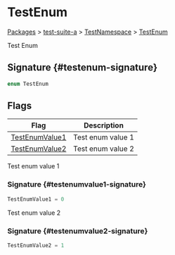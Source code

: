 # TestEnum

[Packages](/) \> [test-suite-a](/test-suite-a/) \> [TestNamespace](/test-suite-a/testnamespace-namespace/) \> [TestEnum](/test-suite-a/testnamespace-namespace/testenum-enum/)

Test Enum

## Signature {#testenum-signature}

```typescript
enum TestEnum
```

## Flags

| Flag | Description |
| - | - |
| [TestEnumValue1](/test-suite-a/testnamespace-namespace/testenum-enum/testenumvalue1-enummember) | Test enum value 1 |
| [TestEnumValue2](/test-suite-a/testnamespace-namespace/testenum-enum/testenumvalue2-enummember) | Test enum value 2 |

Test enum value 1

### Signature {#testenumvalue1-signature}

```typescript
TestEnumValue1 = 0
```

Test enum value 2

### Signature {#testenumvalue2-signature}

```typescript
TestEnumValue2 = 1
```
